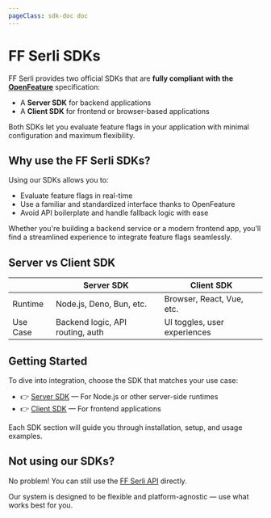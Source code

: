 ```yaml
---
pageClass: sdk-doc doc
---
```


# FF Serli SDKs

FF Serli provides two official SDKs that are **fully compliant with the [OpenFeature](https://openfeature.dev)** specification:

- A **Server SDK** for backend applications
- A **Client SDK** for frontend or browser-based applications

Both SDKs let you evaluate feature flags in your application with minimal configuration and maximum flexibility.

## Why use the FF Serli SDKs?

Using our SDKs allows you to:

- Evaluate feature flags in real-time
- Use a familiar and standardized interface thanks to OpenFeature
- Avoid API boilerplate and handle fallback logic with ease

Whether you're building a backend service or a modern frontend app, you’ll find a streamlined experience to integrate feature flags seamlessly.

## Server vs Client SDK

|             | Server SDK                       | Client SDK                   |
| ----------- | -------------------------------- | ---------------------------- |
| Runtime     | Node.js, Deno, Bun, etc.         | Browser, React, Vue, etc.    |
| Use Case    | Backend logic, API routing, auth | UI toggles, user experiences |

## Getting Started

To dive into integration, choose the SDK that matches your use case:

- 👉 [Server SDK](./server) — For Node.js or other server-side runtimes
- 👉 [Client SDK](./client) — For frontend applications

Each SDK section will guide you through installation, setup, and usage examples.


## Not using our SDKs?

No problem!
You can still use the [FF Serli API](/api) directly.

Our system is designed to be flexible and platform-agnostic — use what works best for you.
